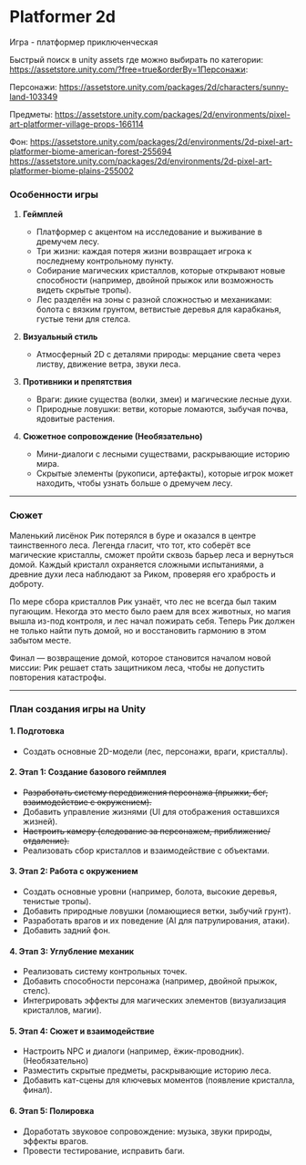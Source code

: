 # Platformer 2d

Игра - платформер приключенческая 

Быстрый поиск в unity assets где можно выбирать по категории:
https://assetstore.unity.com/?free=true&orderBy=1Персонажи:

Персонажи: 
https://assetstore.unity.com/packages/2d/characters/sunny-land-103349 

Предметы:
https://assetstore.unity.com/packages/2d/environments/pixel-art-platformer-village-props-166114

Фон:
https://assetstore.unity.com/packages/2d/environments/2d-pixel-art-platformer-biome-american-forest-255694
https://assetstore.unity.com/packages/2d/environments/2d-pixel-art-platformer-biome-plains-255002


### **Особенности игры**  

1. **Геймплей**  
   - Платформер с акцентом на исследование и выживание в дремучем лесу.  
   - Три жизни: каждая потеря жизни возвращает игрока к последнему контрольному пункту.  
   - Собирание магических кристаллов, которые открывают новые способности (например, двойной прыжок или возможность видеть скрытые тропы).  
   - Лес разделён на зоны с разной сложностью и механиками: болота с вязким грунтом, ветвистые деревья для карабканья, густые тени для стелса.  

2. **Визуальный стиль**  
   - Атмосферный 2D с деталями природы: мерцание света через листву, движение ветра, звуки леса.

3. **Противники и препятствия**  
   - Враги: дикие существа (волки, змеи) и магические лесные духи.  
   - Природные ловушки: ветви, которые ломаются, зыбучая почва, ядовитые растения.  

4. **Сюжетное сопровождение (Необязательно)**
   - Мини-диалоги с лесными существами, раскрывающие историю мира.  
   - Скрытые элементы (рукописи, артефакты), которые игрок может находить, чтобы узнать больше о дремучем лесу.  

---

### **Сюжет**  

Маленький лисёнок Рик потерялся в буре и оказался в центре таинственного леса. Легенда гласит, что тот, кто соберёт все магические кристаллы, сможет пройти сквозь барьер леса и вернуться домой. Каждый кристалл охраняется сложными испытаниями, а древние духи леса наблюдают за Риком, проверяя его храбрость и доброту.  

По мере сбора кристаллов Рик узнаёт, что лес не всегда был таким пугающим. Некогда это место было раем для всех животных, но магия вышла из-под контроля, и лес начал пожирать себя. Теперь Рик должен не только найти путь домой, но и восстановить гармонию в этом забытом месте.  

Финал — возвращение домой, которое становится началом новой миссии: Рик решает стать защитником леса, чтобы не допустить повторения катастрофы.  

---

### **План создания игры на Unity**  

#### 1. **Подготовка**  
   - Создать основные 2D-модели (лес, персонажи, враги, кристаллы).

#### 2. **Этап 1: Создание базового геймплея**
   - ~~Разработать систему передвижения персонажа (прыжки, бег, взаимодействие с окружением).~~
   - Добавить управление жизнями (UI для отображения оставшихся жизней).
   - ~~Настроить камеру (следование за персонажем, приближение/отдаление).~~
   - Реализовать сбор кристаллов и взаимодействие с объектами.

#### 3. **Этап 2: Работа с окружением**  
   - Создать основные уровни (например, болота, высокие деревья, тенистые тропы).
   - Добавить природные ловушки (ломающиеся ветки, зыбучий грунт).
   - Разработать врагов и их поведение (AI для патрулирования, атаки).
   - Добавить задний фон.

#### 4. **Этап 3: Углубление механик**  
   - Реализовать систему контрольных точек.  
   - Добавить способности персонажа (например, двойной прыжок, стелс).
   - Интегрировать эффекты для магических элементов (визуализация кристаллов, магии).

#### 5. **Этап 4: Сюжет и взаимодействие**
   - Настроить NPC и диалоги (например, ёжик-проводник). (Необязательно)
   - Разместить скрытые предметы, раскрывающие историю леса.
   - Добавить кат-сцены для ключевых моментов (появление кристалла, финал).

#### 6. **Этап 5: Полировка**   
   - Доработать звуковое сопровождение: музыка, звуки природы, эффекты врагов.
   - Провести тестирование, исправить баги.
